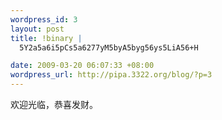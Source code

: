 ```yaml
--- 
wordpress_id: 3
layout: post
title: !binary |
  5Y2a5a6i5pCs5a6277yM5byA5byg56ys5LiA56+H

date: 2009-03-20 06:07:33 +08:00
wordpress_url: http://pipa.3322.org/blog/?p=3
---
```

欢迎光临，恭喜发财。
